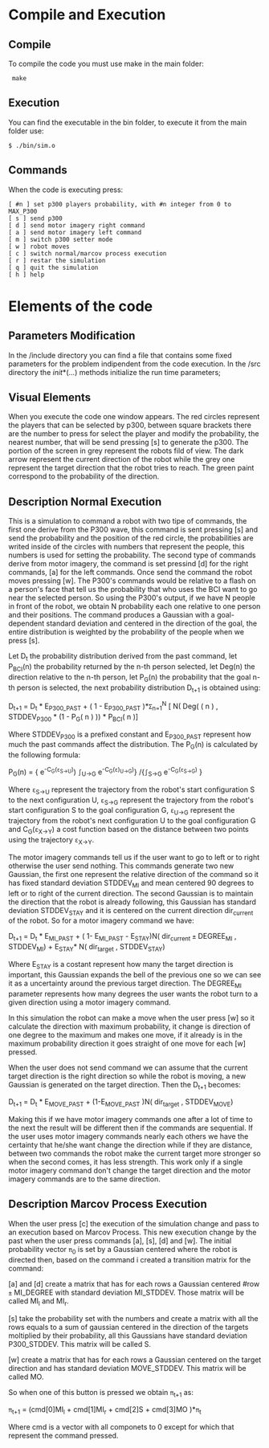 # Compile and Execution
## Compile
To compile the code you must use make in the main folder:
```
 make
```
## Execution
You can find the executable in the bin folder, to execute it from the main folder use:
```
$ ./bin/sim.o
```
## Commands
When the code is executing press:
```
[ #n ] set p300 players probability, with #n integer from 0 to MAX_P300
[ s ] send p300 
[ d ] send motor imagery right command 
[ a ] send motor imagery left command 
[ m ] switch p300 setter mode
[ w ] robot moves 
[ c ] switch normal/marcov process execution
[ r ] restar the simulation
[ q ] quit the simulation
[ h ] help 
```
# Elements of the code
## Parameters Modification
In the /include directory you can find a file that contains some fixed parameters for the problem indipendent from the code execution. In the /src directory the _init_*(...) methods initialize the run time parameters;

## Visual Elements
When you execute the code one window appears. The red circles represent the players that can be selected by p300, between square brackets there are the number to press for select the player and modify the probability, the nearest number, that will be send pressing [s] to generate the p300. The portion of the screen in grey represent the robots fild of view. The dark arrow represent the current direction of the robot while the grey one represent the target direction that the robot tries to reach. The green paint correspond to the probability of the direction.

## Description Normal Execution
This is a simulation to command a robot with two tipe of commands, the first one derive from the P300 wave, this command is sent pressing [s] and send the probability and the position of the red circle, the probabilities are writed inside of the circles with numbers that represent the people, this numbers is used for setting the probability. The second type of commands derive from motor imagery, the command is set pressind [d] for the right commands, [a] for the left commands. Once send the command the robot moves pressing [w]. 
The P300's commands would be relative to a flash on a person's face that tell us the probability that who uses the BCI want to go near the selected person. So using the P300's output, if we have N people in front of the robot, we obtain N probability each one relative to one person and their positions. The command produces a Gaussian with a goal-dependent standard deviation and centered in the direction of the goal, the entire distribution is weighted by the probability of the people when we press [s].

Let D<sub>t</sub>  the probability distribution derived from the past command, let P<sub>BCI</sub>(n) the probability returned by the n-th person selected, let Deg(n) the direction relative to the n-th person, let P<sub>G</sub>(n) the probability that the goal n-th person is selected, the next probability distribution D<sub>t+1</sub> is obtained using:

 D<sub>t+1</sub> = D<sub>t</sub> * E<sub>P300_PAST</sub> + ( 1 - E<sub>P300_PAST</sub> )*`Σ`<sub>n=1</sub><sup>N</sup> [ N( Deg( ( n ) , STDDEV<sub>P300</sub> * (1 - P<sub>G</sub>( n ) )) * P<sub>BCI</sub>( n )] 

Where STDDEV<sub>P300</sub> is a prefixed constant and E<sub>P300_PAST</sub> represent how much the past commands affect the distribution. The P<sub>G</sub>(n) is calculated by the following formula:

 P<sub>G</sub>(n) = { e<sup>-C<sub>G</sub>(`ε`<sub>S->U</sub>)</sup>) `∫`<sub>U->G</sub> e<sup>-C<sub>G</sub>(`ε`)<sub>U->G</sub>)</sup>} /{`∫`<sub>S->G</sub> e<sup>-C<sub>G</sub>(`ε`<sub>S->G</sub>)</sup> }
 
 Where `ε`<sub>S->U</sub> represent the trajectory from the robot's start configuration S to the next configuration U, `ε`<sub>S->G</sub> represent the trajectory from the robot's start configuration S to the goal configuration G, `ε`<sub>U->G</sub> represent the trajectory from the robot's next configuration U to the goal configuration G and C<sub>G</sub>(`ε`<sub>X->Y</sub>) a cost function based on the distance between two points using the trajectory `ε`<sub>X->Y</sub>. 
 
 The motor imagery commands tell us if the user want to go to left or to right otherwise the user send nothing. This commands generate two new Gaussian, the first one represent the relative direction of the command so it has fixed standard deviation STDDEV<sub>MI</sub> and mean centered 90 degrees to left or to right of the current direction. The second Gaussian is to maintain the direction that the robot is already following, this Gaussian has standard deviation STDDEV<sub>STAY</sub> and it is centered on the current direction dir<sub>current</sub> of the robot. So for a motor imagery command we have:
 
  D<sub>t+1</sub> = D<sub>t</sub> * E<sub>MI_PAST</sub> + ( 1- E<sub>MI_PAST</sub> - E<sub>STAY</sub>)N( dir<sub>current</sub> `±` DEGREE<sub>MI</sub> , STDDEV<sub>MI</sub>) + E<sub>STAY</sub>* N( dir<sub>target</sub> , STDDEV<sub>STAY</sub>) 
 
 Where E<sub>STAY</sub> is a costant represent how many the target direction is important, this Gaussian expands the bell of the previous one so we can see it as a uncertainty around the previous target direction. The DEGREE<sub>MI</sub> parameter represents how many degrees the user wants the robot turn to a given direction using a motor imagery command.
 
 In this simulation the robot can make a move when the user press [w] so it calculate the direction with maximum probability, it change is direction of one degree to the maximum and makes one move, if it already is in the maximum probability direction it goes straight of one move for each [w] pressed.

 When the user does not send command we can assume that the current target direction is the right direction so while the robot is moving, a new Gaussian is generated on the target direction. Then the D<sub>t+1</sub> becomes:

 D<sub>t+1</sub> = D<sub>t</sub> * E<sub>MOVE_PAST</sub> + (1-E<sub>MOVE_PAST</sub> )N( dir<sub>target</sub> , STDDEV<sub>MOVE</sub>)

Making this if we have motor imagery commands one after a lot of time to the next the result will be different then if the commands are sequential. If the user uses motor imagery commands nearly each others we have the certainty that he/she want change the direction while if they are distance, between two commands the robot make the current target more stronger so when the second comes, it has less strength. This work only if a single motor imagery command don't change the target direction and the motor imagery commands are to the same direction.

## Description Marcov Process Execution

When the user press [c] the execution of the simulation change and pass to an execution based on Marcov Process. This new execution change by the past when the user press commands [a], [s], [d] and [w]. The initial probability vector `π`<sub>0</sub> is set by a Gaussian centered where the robot is directed then, based on the command i created a transition matrix for the command:

[a] and [d] create a matrix that has for each rows a Gaussian centered  #row `±` MI_DEGREE with standard deviation MI_STDDEV. Those matrix will be called MI<sub>l</sub> and MI<sub>r</sub>.

[s] take the probability set with the numbers and create a matrix with all the rows equals to a sum of gaussian centered in the direction of the targets moltiplied by their probability, all this Gaussians have standard deviation P300_STDDEV. This matrix will be called S.

[w] create a matrix that has for each rows a Gaussian centered on the target direction and has standard deviation MOVE_STDDEV. This matrix will be called MO.

So when one of this button is pressed we obtain `π`<sub>t+1</sub> as:

`π`<sub>t+1</sub> = (cmd[0]MI<sub>l</sub> + cmd[1]MI<sub>r</sub> + cmd[2]S + cmd[3]MO )*`π`<sub>t</sub>

Where cmd is a vector with all componets to 0 except for which that represent the command pressed.